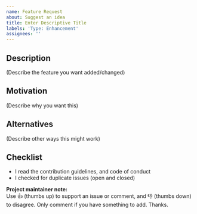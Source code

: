 ```yaml
---
name: Feature Request
about: Suggest an idea
title: Enter Descriptive Title
labels: 'Type: Enhancement'
assignees: ''
---
```


## Description

(Describe the feature you want added/changed)

## Motivation

(Describe why you want this)

## Alternatives

(Describe other ways this might work)

## Checklist

* I read the contribution guidelines, and code of conduct
* I checked for duplicate issues (open and closed)

**Project maintainer note:**<br>
Use 👍 (thumbs up) to support an issue or comment, and 👎 (thumbs down) to disagree. Only comment if you have something to add. Thanks.